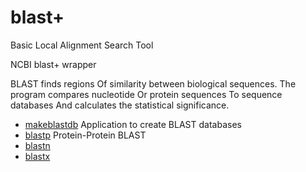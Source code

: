 ﻿# blast+

Basic Local Alignment Search Tool
 
 NCBI blast+ wrapper
 
 BLAST finds regions Of similarity between biological 
 sequences. The program compares nucleotide Or protein 
 sequences To sequence databases And calculates the 
 statistical significance.

+ [makeblastdb](blast+/makeblastdb.1) Application to create BLAST databases
+ [blastp](blast+/blastp.1) Protein-Protein BLAST
+ [blastn](blast+/blastn.1) 
+ [blastx](blast+/blastx.1) 
